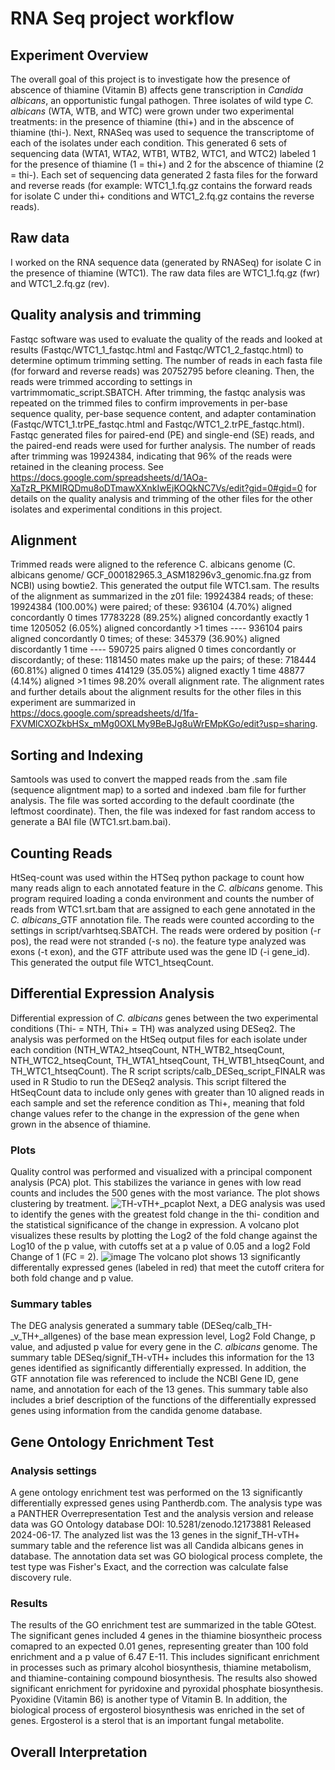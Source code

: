 # RNA Seq project workflow
## Experiment Overview
The overall goal of this project is to investigate how the presence of abscence of thiamine (Vitamin B) affects gene transcription in *Candida albicans*, an opportunistic fungal pathogen. Three isolates of wild type *C. albicans* (WTA, WTB, and WTC) were grown under two experimental treatments: in the presence of thiamine (thi+) and in the abscence of thiamine (thi-). Next, RNASeq was used to sequence the transcriptome of each of the isolates under each condition. This generated 6 sets of sequencing data (WTA1, WTA2, WTB1, WTB2, WTC1, and WTC2) labeled 1 for the presence of thiamine (1 = thi+) and 2 for the abscence of thiamine (2 = thi-). Each set of sequencing data generated 2 fasta files for the forward and reverse reads (for example: WTC1_1.fq.gz contains the forward reads for isolate C under thi+ conditions and WTC1_2.fq.gz contains the reverse reads).
## Raw data 
I worked on the RNA sequence data (generated by RNASeq) for isolate C in the presence of thiamine (WTC1). The raw data files are WTC1_1.fq.gz (fwr) and WTC1_2.fq.gz (rev).
## Quality analysis and trimming
Fastqc software was used to evaluate the quality of the reads and looked at results (Fastqc/WTC1_1_fastqc.html and Fastqc/WTC1_2_fastqc.html) to determine optimum trimming setting. The number of reads in each fasta file (for forward and reverse reads) was 20752795 before cleaning. 
Then, the reads were trimmed according to settings in vartrimmomatic_script.SBATCH.
After trimming, the fastqc analysis was repeated on the trimmed files to confirm improvements in per-base sequence quality, per-base sequence content, and adapter contamination (Fastqc/WTC1_1.trPE_fastqc.html and Fastqc/WTC1_2.trPE_fastqc.html). Fastqc generated files for paired-end (PE) and single-end (SE) reads, and the paired-end reads were used for further analysis. The number of reads after trimming was 19924384, indicating that 96% of the reads were retained in the cleaning process. See https://docs.google.com/spreadsheets/d/1AOa-XaTzR_PKMIRQDmu8oDTmawXXnkIwEjKOQkNC7Vs/edit?gid=0#gid=0 for details on the quality analysis and trimming of the other files for the other isolates and experimental conditions in this project. 
## Alignment
Trimmed reads were aligned to the reference C. albicans genome (C. albicans genome/ GCF_000182965.3_ASM18296v3_genomic.fna.gz from NCBI) using bowtie2. This generated the output file WTC1.sam. 
The results of the alignment as summarized in the z01 file: 19924384 reads; of these:
  19924384 (100.00%) were paired; of these:
    936104 (4.70%) aligned concordantly 0 times
    17783228 (89.25%) aligned concordantly exactly 1 time
    1205052 (6.05%) aligned concordantly >1 times
    ----
    936104 pairs aligned concordantly 0 times; of these:
      345379 (36.90%) aligned discordantly 1 time
    ----
    590725 pairs aligned 0 times concordantly or discordantly; of these:
      1181450 mates make up the pairs; of these:
        718444 (60.81%) aligned 0 times
        414129 (35.05%) aligned exactly 1 time
        48877 (4.14%) aligned >1 times
98.20% overall alignment rate.
The alignment rates and further details about the alignment results for the other files in this experiment are summarized in https://docs.google.com/spreadsheets/d/1fa-FXVMlCXOZkbHSx_mMg0OXLMy9BeBJg8uWrEMpKGo/edit?usp=sharing. 
## Sorting and Indexing
Samtools was used to convert the mapped reads from the .sam file (sequence aligntment map) to a sorted and indexed .bam file for further analysis. The file was sorted according to the default coordinate (the leftmost coordinate). Then, the file was indexed for fast random access to generate a BAI file (WTC1.srt.bam.bai). 
## Counting Reads
HtSeq-count was used within the HTSeq python package to count how many reads align to each annotated feature in the *C. albicans* genome. This program required loading a conda environment and counts the number of reads from WTC1.srt.bam that are assigned to each gene annotated in the *C. albicans*_GTF annotation file. The reads were counted according to the settings in script/varhtseq.SBATCH. The reads were ordered by position (-r pos), the read were not stranded (-s no). the feature type analyzed was exons (-t exon), and the GTF attribute used was the gene ID (-i gene_id). This generated the output file WTC1_htseqCount. 
## Differential Expression Analysis
Differential expression of *C. albicans* genes between the two experimental conditions (Thi- = NTH, Thi+ = TH) was analyzed using DESeq2. The analysis was performed on the HtSeq output files for each isolate under each condition (NTH_WTA2_htseqCount, NTH_WTB2_htseqCount, NTH_WTC2_htseqCount, TH_WTA1_htseqCount, TH_WTB1_htseqCount, and TH_WTC1_htseqCount). The R script scripts/calb_DESeq_script_FINALR was used in R Studio to run the DESeq2 analysis. This script filtered the HtSeqCount data to include only genes with greater than 10 aligned reads in each sample and set the reference condition as Thi+, meaning that fold change values refer to the change in the expression of the gene when grown in the absence of thiamine. 
### Plots
Quality control was performed and visualized with a principal component analysis (PCA) plot. This stabilizes the variance in genes with low read counts and includes the 500 genes with the most variance. The plot shows clustering by treatment. ![TH-vTH+_pcaplot](https://github.com/user-attachments/assets/7fb89828-be01-481f-b717-f7856e33595c) Next, a DEG analysis was used to identify the genes with the greatest fold change in the thi- condition and the statistical significance of the change in expression. A volcano plot visualizes these results by plotting the Log2 of the fold change against the Log10 of the p value, with cutoffs set at a p value of 0.05 and a log2 Fold Change of 1 (FC = 2). ![image](https://github.com/user-attachments/assets/d1d52b64-1ae6-4af4-98ae-7fbfcd8b2563) 
The volcano plot shows 13 significantly differentally expressed genes (labeled in red) that meet the cutoff critera for both fold change and p value.
### Summary tables
The DEG analysis generated a summary table (DESeq/calb_TH-_v_TH+_allgenes) of the base mean expression level, Log2 Fold Change, p value, and adjusted p value for every gene in the *C. albicans* genome. The summary table DESeq/signif_TH-vTH+ includes this information for the 13 genes identified as significantly differentially expressed. In addition, the GTF annotation file was referenced to include the NCBI Gene ID, gene name, and annotation for each of the 13 genes. This summary table also includes a brief description of the functions of the differentially expressed genes using information from the candida genome database. 
## Gene Ontology Enrichment Test
### Analysis settings
A gene ontology enrichment test was performed on the 13 significantly differentially expressed genes using Pantherdb.com. The analysis type was a PANTHER Overrepresentation Test and the analysis version and release data was GO Ontology database DOI: 10.5281/zenodo.12173881 Released 2024-06-17. The analyzed list was the 13 genes in the signif_TH-vTH+ summary table and the reference list was all Candida albicans genes in database. The annotation data set was GO biological process complete, the test type was Fisher's Exact, and the correction was calculate false discovery rule. 
### Results
The results of the GO enrichment test are summarized in the table GOtest. The significant genes included 4 genes in the thiamine biosyntheic process comapred to an expected 0.01 genes, representing greater than 100 fold enrichment and a p value of 6.47 E-11. This includes significant enrichment in processes such as primary alcohol biosynthesis, thiamine metabolism, and thiamine-containing compound biosynthesis. The results also showed significant enrichment for pyridoxine and pyroxidal phosphate biosynthesis. Pyoxidine (Vitamin B6) is another type of Vitamin B. In addition, the biological process of ergosterol biosynthesis was enriched in the set of genes. Ergosterol is a sterol that is an important fungal metabolite.
## Overall Interpretation
